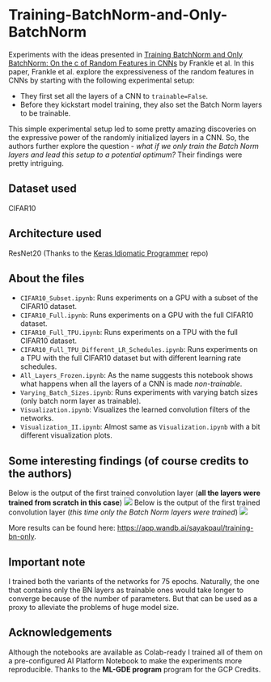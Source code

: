 # Training-BatchNorm-and-Only-BatchNorm
Experiments with the ideas presented in [Training BatchNorm and Only BatchNorm: On the c of Random Features in CNNs](https://arxiv.org/abs/2003.00152) by Frankle et al. In this paper, Frankle et al. explore the expressiveness of the random features in CNNs by starting with the following experimental setup:
- They first set all the layers of a CNN to `trainable=False`. 
- Before they kickstart model training, they also set the Batch Norm layers to be trainable. 

This simple experimental setup led to some pretty amazing discoveries on the expressive power of the randomly initialized layers in a CNN. So, the authors further explore the question - *what if we only train the Batch Norm layers and lead this setup to a potential optimum?* Their findings were pretty intriguing.

## Dataset used
CIFAR10

## Architecture used
ResNet20 (Thanks to the [Keras Idiomatic Programmer](https://github.com/GoogleCloudPlatform/keras-idiomatic-programmer) repo)

## About the files
- `CIFAR10_Subset.ipynb`: Runs experiments on a GPU with a subset of the CIFAR10 dataset. 
- `CIFAR10_Full.ipynb`: Runs experiments on a GPU with the full CIFAR10 dataset.
- `CIFAR10_Full_TPU.ipynb`: Runs experiments on a TPU with the full CIFAR10 dataset.
- `CIFAR10_Full_TPU_Different_LR_Schedules.ipynb`: Runs experiments on a TPU with the full CIFAR10 dataset but with different learning rate schedules.
- `All_Layers_Frozen.ipynb`: As the name suggests this notebook shows what happens when all the layers of a CNN is made _non-trainable_.
- `Varying_Batch_Sizes.ipynb`: Runs experiments with varying batch sizes (only batch norm layer as trainable).
- `Visualization.ipynb`: Visualizes the learned convolution filters of the networks. 
- `Visualization_II.ipynb`: Almost same as `Visualization.ipynb` with a bit different visualization plots. 

## Some interesting findings (of course credits to the authors)
Below is the output of the first trained convolution layer (**all the layers were trained from scratch in this case**)
![](https://i.ibb.co/qrLLnyc/Webp-net-resizeimage.png)
Below is the output of the first trained convolution layer (*this time only the Batch Norm layers were trained*)
![](https://i.ibb.co/k0D8fP3/Webp-net-resizeimage.png)

More results can be found here: https://app.wandb.ai/sayakpaul/training-bn-only. 

## Important note
I trained both the variants of the networks for 75 epochs. Naturally, the one that contains only the BN layers as trainable ones would take longer to converge because of the number of parameters. But that can be used as a proxy to alleviate the problems of huge model size.

## Acknowledgements
Although the notebooks are available as Colab-ready I trained all of them on a pre-configured AI Platform Notebook to make the experiments more reproducible. Thanks to the **ML-GDE program** program for the GCP Credits. 
